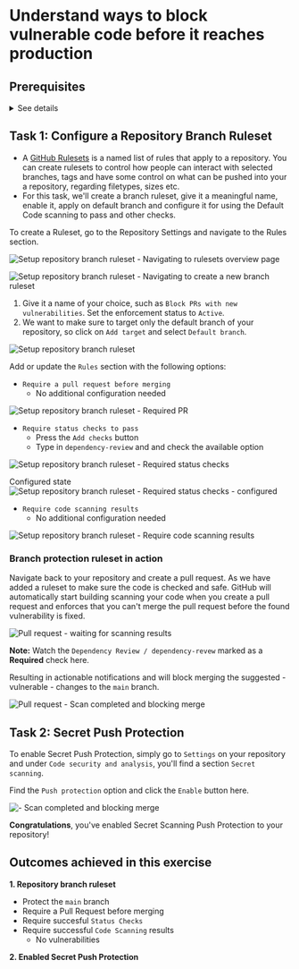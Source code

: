 # Understand ways to block vulnerable code before it reaches production

## Prerequisites
<details>
  <summary>See details</summary>
  
1. Make sure you have enabled the `Dependency graph` and `Dependabot alerts` on your repository. If you haven't done this yet, please follow the steps which you can find in the [Task 1: Enable Dependabot](./1-understand-how-to-configure-github-advanced-security-for-a-repository.md#task-1-enable-dependabot) guide from the [Understand how to configure GitHub Advanced Security for a repository](1-understand-how-to-configure-github-advanced-security-for-a-repository.md) exercise.

2. Make sure you have added the `dependency-review` workflow to your repository. If you haven't done this yet, please follow the steps which you can find in the [Add a Pull Request Dependency Review Action](./1-understand-how-to-configure-github-advanced-security-for-a-repository.md#add-a-pull-request-dependency-review-action) guide from the [Understand how to configure GitHub Advanced Security for a repository](1-understand-how-to-configure-github-advanced-security-for-a-repository.md) exercise.

</details>

## Task 1: Configure a Repository Branch Ruleset
* A [GitHub Rulesets](https://docs.github.com/en/repositories/configuring-branches-and-merges-in-your-repository/managing-rulesets/about-rulesets) is a named list of rules that apply to a repository. You can create rulesets to control how people can interact with selected branches, tags and have some control on what can be pushed into your a repository, regarding filetypes, sizes etc.
* For this task, we'll create a branch ruleset, give it a meaningful name, enable it, apply on default branch and configure it for using the Default Code scanning to pass and other checks.

To create a Ruleset, go to the Repository Settings and navigate to the Rules section.

![Setup repository branch ruleset - Navigating to rulesets overview page](../images/setup-repository-branch-ruleset.png)

![Setup repository branch ruleset - Navigating to create a new branch ruleset](../images/setup-repository-branch-ruleset-1.png)

1. Give it a name of your choice, such as `Block PRs with new vulnerabilities`. Set the enforcement status to `Active`.
2. We want to make sure to target only the default branch of your repository, so click on `Add target` and select `Default branch`.

![Setup repository branch ruleset](../images/setup-repository-branch-ruleset-2.png)

Add or update the `Rules` section with the following options:
- `Require a pull request before merging`
  - No additional configuration needed

![Setup repository branch ruleset - Required PR](../images/setup-repository-branch-ruleset-4-pr.png)

- `Require status checks to pass`
  - Press the `Add checks` button
  - Type in `dependency-review` and and check the available option

![Setup repository branch ruleset - Required status checks ](../images/setup-repository-branch-ruleset-4-sc.png)

Configured state
![Setup repository branch ruleset - Required status checks - configured ](../images/setup-repository-branch-ruleset-4-sc-configured.png)

- `Require code scanning results`
  - No additional configuration needed

![Setup repository branch ruleset - Require code scanning results](../images/setup-repository-branch-ruleset-5-cs.png)

### Branch protection ruleset in action
Navigate back to your repository and create a pull request. As we have added a ruleset to make sure the code is checked and safe. GitHub will automatically start building scanning your code when you create a pull request and enforces that you can't merge the pull request before the found vulnerability is fixed.

![Pull request - waiting for scanning results](../images/pull-request-waiting-all.png)

**Note:** Watch the `Dependency Review / dependency-revew` marked as a **Required** check here.

Resulting in actionable notifications and will block merging the suggested - vulnerable - changes to the `main` branch.

![Pull request - Scan completed and blocking merge](../images/pull-request-results.png)

## Task 2: Secret Push Protection
To enable Secret Push Protection, simply go to `Settings` on your repository and under `Code security and analysis`, you'll find a section `Secret scanning`.

Find the `Push protection` option and click the `Enable` button here.

![ - Scan completed and blocking merge](../images/enable-secret-push-protection.png)

**Congratulations**, you've enabled Secret Scanning Push Protection to your repository!

## Outcomes achieved in this exercise
**1. Repository branch ruleset**
- Protect the `main` branch
- Require a Pull Request  before merging
- Require succesful `Status Checks`
- Require successful `Code Scanning` results
  - No vulnerabilities

**2. Enabled Secret Push Protection**